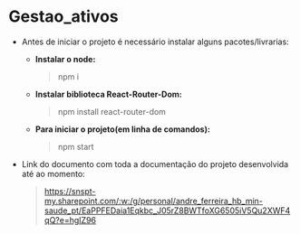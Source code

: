 # Gestao_ativos

- Antes de iniciar o projeto é necessário instalar alguns pacotes/livrarias:

  - **Instalar o node:**

    > npm i

  - **Instalar biblioteca React-Router-Dom:**

    > npm install react-router-dom

  - **Para iniciar o projeto(em linha de comandos):**
    > npm start

- Link do documento com toda a documentação do projeto desenvolvida até ao momento:
  > https://snspt-my.sharepoint.com/:w:/g/personal/andre_ferreira_hb_min-saude_pt/EaPPFEDaia1Eqkbc_J05rZ8BWTfoXG6505iV5Qu2XWF4qQ?e=hgIZ96
